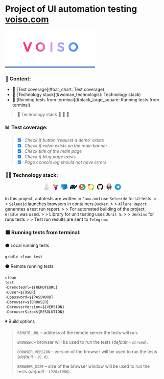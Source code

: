 # Project of UI automation testing <a target="_blank" href="https://voiso.com/">voiso.com</a>
![](images/voiso.png)
### :pencil: Content:
- :pushpin: [Test coverage](#bar_chart:	Test coverage) 
- :pushpin: [Technology stack](#woman_technologist: Technology stack)
- :pushpin: [Running tests from terminal](#black_large_square: Running tests from terminal)
> :pushpin: Technology stack
> :pushpin:
> :pushpin:
> :pushpin:
### :bar_chart:	Test coverage:
> - [x] *Check if button 'request a demo' exists*
> - [x] *Check if video exists on the main banner*
> - [x] *Check title of the main page*
> - [x] *Check if blog page exists*
> - [x] *Page console log should not have errors*
### :woman_technologist: Technology stack:
<p  align="center">
<code><img width="5%" title="Java" src="images/Java.svg"></code>
<code><img width="5%" title="Selenide" src="images/Selenide.svg"></code>
<code><img width="5%" title="Selenoid" src="images/Selenoid.svg"></code>
<code><img width="5%" title="Gradle" src="images/Gradle.svg"></code>
<code><img width="5%" title="JUnit5" src="images/Junit5.svg"></code>
<code><img width="5%" title="Allure Report" src="images/Allure_Report.svg"></code>
<code><img width="5%" title="Github" src="images/GitHub.svg"></code>
<code><img width="5%" title="Jenkins" src="images/Jenkins.svg"></code>
<code><img width="5%" title="Telegram" src="images/Telegram.svg"></code>
</p>
 In this project, autotests are written in <code>Java</code> and use <code>Selenide</code> for UI-tests.
>
> <code>Selenoid</code> launches browsers in containers <code>Docker</code>.
>
> <code>Allure Report</code> generates a test run report.
>
> For automated building of the project, <code>Gradle</code> was used.
>
> Library for unit testing uses <code>JUnit 5</code>.
>
> <code>Jenkins</code> for runs tests
>
> Test run results are sent to <code>Telegram</code>.

### :black_large_square: Running tests from terminal:
:black_circle:	Local running tests
```
gradle clean test
```
:black_circle:	Remote running tests
```
clean
test
-DremoteUrl=${REMOTEURL}
-Duser=${USER}
-Dpassword=${PASSWORD}
-Dbrowser=${BROWSER}
-DbrowserVersion=${VERSION}
-DbrowserSize=${RESOLUTION}
```
:black_medium_small_square:	Build options
> <code>REMOTE_URL</code> – address of the remote server the tests will run.
>
> <code>BROWSER</code> – browser will be used to run the tests  (_default - <code>chrome</code>_).
>
> <code>BROWSER_VERSION</code> – version of the browser will be used to run the tests (_default - <code>91.0</code>_).
>
> <code>BROWSER_SIZE</code> – size of the browser window will be used to run the tests (_default - <code>1920x1080</code>_).

